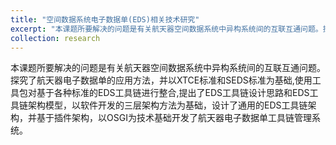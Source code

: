 ```yaml
---
title: "空间数据系统电子数据单(EDS)相关技术研究"
excerpt: "本课题所要解决的问题是有关航天器空间数据系统中异构系统间的互联互通问题。探究了航天器电子数据单的应用方法，并以XTCE标准和SEDS标准为基础,使用工具包对基于各种标准的EDS工具链进行整合,提出了EDS工具链设计思路和EDS工具链架构模型，以软件开发的三层架构方法为基础，设计了通用的EDS工具链架构，并基于插件架构，以OSGI为技术基础开发了航天器电子数据单工具链管理系统。"
collection: research
---
```


本课题所要解决的问题是有关航天器空间数据系统中异构系统间的互联互通问题。探究了航天器电子数据单的应用方法，并以XTCE标准和SEDS标准为基础,使用工具包对基于各种标准的EDS工具链进行整合,提出了EDS工具链设计思路和EDS工具链架构模型，以软件开发的三层架构方法为基础，设计了通用的EDS工具链架构，并基于插件架构，以OSGI为技术基础开发了航天器电子数据单工具链管理系统。


